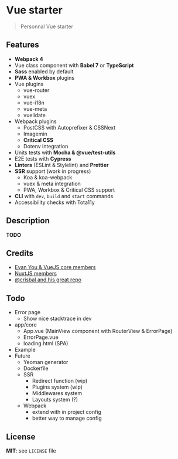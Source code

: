 # Vue starter

> Personnal Vue starter

## Features

* **Webpack 4**
* Vue class component with **Babel 7** or **TypeScript**
* **Sass** enabled by default
* **PWA & Workbox** plugins
* Vue plugins
  * vue-router
  * vuex
  * vue-i18n
  * vue-meta
  * vuelidate
* Webpack plugins
  * PostCSS with Autoprefixer & CSSNext
  * Imagemin
  * **Critical CSS**
  * Dotenv integration
* Units tests with **Mocha & @vue/test-utils**
* E2E tests with **Cypress**
* **Linters** (ESLint & Stylelint) and **Prettier**
* **SSR** support (work in progress)
  * Koa & koa-webpack
  * vuex & meta integration
  * PWA, Workbox & Critical CSS support
* **CLI** with `dev`, `build` and `start` commands
* Accessibility checks with Tota11y

## Description

**TODO**

## Credits

* [Evan You & VueJS core members](https://vuejs.org/)
* [NuxtJS members](https://nuxtjs.org/)
* [@crisbal and his great repo](https://github.com/crisbal/vue-webpack-ssr-fully-featured)

## Todo

* Error page
  * Show nice stacktrace in dev
* app/core
  * App.vue (MainView component with RouterView & ErrorPage)
  * ErrorPage.vue
  * loading.html (SPA)
* Example
* Future
  * Yeoman generator
  * Dockerfile
  * SSR
    * Redirect function (wip)
    * Plugins system (wip)
    * Middlewares system
    * Layouts system (?)
  * Webpack
    * extend with in project config
    * better way to manage config

## License

**MIT**: see `LICENSE` file

